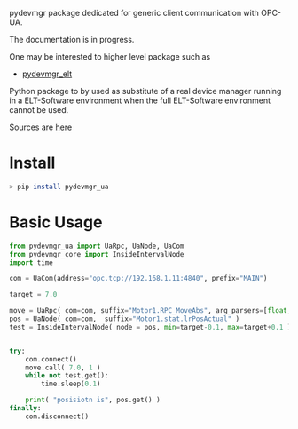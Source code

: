 
pydevmgr package dedicated for generic client communication with OPC-UA. 

The documentation is in progress. 

One may be interested to higher level package such as 
- [pydevmgr_elt](https://github.com/efisoft-elt/pydevmgr_elt)


Python package to by used as substitute of a real device manager running in a ELT-Software environment when the full ELT-Software environment cannot be used. 



Sources are [here](https://github.com/efisoft-elt/pydevmgr_ua)


# Install

```bash
> pip install pydevmgr_ua
```

# Basic Usage



```python
from pydevmgr_ua import UaRpc, UaNode, UaCom
from pydevmgr_core import InsideIntervalNode
import time 

com = UaCom(address="opc.tcp://192.168.1.11:4840", prefix="MAIN")

target = 7.0

move = UaRpc( com=com, suffix="Motor1.RPC_MoveAbs", arg_parsers=[float, float])
pos = UaNode( com=com,  suffix="Motor1.stat.lrPosActual" )
test = InsideIntervalNode( node = pos, min=target-0.1, max=target+0.1 )


try:
    com.connect()
    move.call( 7.0, 1 )
    while not test.get():
        time.sleep(0.1)

    print( "posisiotn is", pos.get() )
finally:
    com.disconnect()

```
